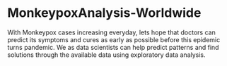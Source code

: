 # MonkeypoxAnalysis-Worldwide
With Monkeypox cases increasing everyday, lets hope that doctors can predict its symptoms and cures as early as possible before this epidemic turns pandemic. We as data scientists can help predict patterns and find solutions through the available data using exploratory data analysis.
